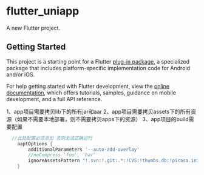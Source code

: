 # flutter_uniapp

A new Flutter project.

## Getting Started

This project is a starting point for a Flutter
[plug-in package](https://flutter.dev/developing-packages/),
a specialized package that includes platform-specific implementation code for
Android and/or iOS.

For help getting started with Flutter development, view the
[online documentation](https://flutter.dev/docs), which offers tutorials,
samples, guidance on mobile development, and a full API reference.

1、app项目需要拷贝lib下的所有jar和aar
2、app项目需要拷贝assets下的所有资源（如果不需要本地部署，则不需要拷贝apps下的资源）
3、app项目的build需要配置
```groovy
  //此处配置必须添加 否则无法正确运行  
    aaptOptions {  
        additionalParameters '--auto-add-overlay'  
        //noCompress 'foo', 'bar'  
        ignoreAssetsPattern "!.svn:!.git:.*:!CVS:!thumbs.db:!picasa.ini:!*.scc:*~"  
    }
    
```